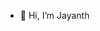 - 👋 Hi, I’m Jayanth


<!---
Jayanth49/Jayanth49 is a ✨ special ✨ repository because its `README.md` (this file) appears on your GitHub profile.
You can click the Preview link to take a look at your changes.
--->
